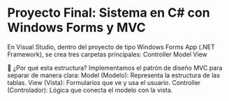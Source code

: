 # Proyecto Final: Sistema en C# con Windows Forms y MVC
En Visual Studio, dentro del proyecto de tipo Windows Forms App (.NET Framework), se crea tres carpetas principales:
Controller
Model
View

🔹 ¿Por qué esta estructura?
 Implementamos el patrón de diseño MVC para separar de manera clara:
Model (Modelo): Representa la estructura de las tablas.
View (Vista): Formularios que ve y usa el usuario.
Controller (Controlador): Lógica que conecta el modelo con la vista.
